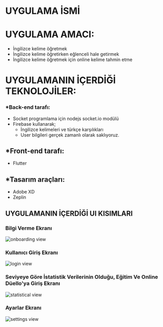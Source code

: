 # UYGULAMA İSMİ

# UYGULAMA AMACI:
- İngilizce kelime öğretmek
- İngilizce kelime öğretirken eğlenceli hale getirmek
- İngilizce kelime öğretmek için online kelime tahmin etme 

# UYGULAMANIN İÇERDİĞİ TEKNOLOJİLER:
### *Back-end tarafı:
- Socket programlama için nodejs socket.io modülü
- Firebase kullanarak; 
	- İngilizce kelimeleri ve türkçe karşılıkları
	- User bilgileri gerçek zamanlı olarak saklıyoruz.

## *Front-end tarafı:
- Flutter

## *Tasarım araçları:
- Adobe XD
- Zeplin

## UYGULAMANIN İÇERDİĞİ UI KISIMLARI
### Bilgi Verme Ekranı
![onboarding view](https://github.com/salihcnkhy/VBT_Intership_Hackathon/blob/master/ui_overviews/onboarding_view.png)
### Kullanıcı Giriş Ekranı  
![login view](https://github.com/salihcnkhy/VBT_Intership_Hackathon/blob/master/ui_overviews/login_view.png)
### Seviyeye Göre İstatistik Verilerinin Olduğu, Eğitim Ve Online Düello'ya Giriş Ekranı
![statistical view](https://github.com/salihcnkhy/VBT_Intership_Hackathon/blob/master/ui_overviews/statistical_view.png)
### Ayarlar Ekranı
![settings view](https://github.com/salihcnkhy/VBT_Intership_Hackathon/blob/master/ui_overviews/settings_view.png)

